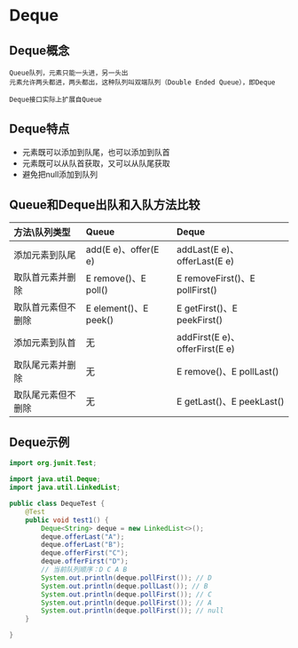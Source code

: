 Deque
==


## Deque概念
```text
Queue队列，元素只能一头进，另一头出
元素允许两头都进，两头都出，这种队列叫双端队列（Double Ended Queue），即Deque

Deque接口实际上扩展自Queue
```

## Deque特点
* 元素既可以添加到队尾，也可以添加到队首
* 元素既可以从队首获取，又可以从队尾获取
* 避免把null添加到队列

## Queue和Deque出队和入队方法比较

方法\队列类型 |Queue |Deque 
:--- |:--- |:--- 
添加元素到队尾 |add(E e)、offer(E e) |addLast(E e)、offerLast(E e) 
取队首元素并删除 |E remove()、E poll() |E removeFirst()、E pollFirst() 
取队首元素但不删除 |E element()、E peek() |E getFirst()、E peekFirst() 
添加元素到队首 |无 |addFirst(E e)、offerFirst(E e) 
取队尾元素并删除 |无 |E remove()、E pollLast() 
取队尾元素但不删除 |无 |E getLast()、E peekLast() 


## Deque示例
```java
import org.junit.Test;

import java.util.Deque;
import java.util.LinkedList;

public class DequeTest {
    @Test
    public void test1() {
        Deque<String> deque = new LinkedList<>();
        deque.offerLast("A");
        deque.offerLast("B");
        deque.offerFirst("C");
        deque.offerFirst("D");
        // 当前队列顺序：D C A B
        System.out.println(deque.pollFirst()); // D
        System.out.println(deque.pollLast()); // B
        System.out.println(deque.pollFirst()); // C
        System.out.println(deque.pollFirst()); // A
        System.out.println(deque.pollFirst()); // null
    }

}
```

